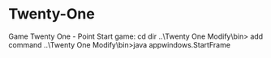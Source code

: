 # Twenty-One
Game Twenty One - Point
Start game:
cd dir ..\Twenty One Modify\bin>
add command ..\Twenty One Modify\bin>java appwindows.StartFrame
